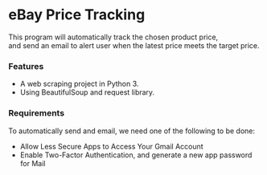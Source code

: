 # eBay Price Tracking

This program will automatically track the chosen product price,<br/>
and send an email to alert user when the latest price meets the target price.

### Features

* A web scraping project in Python 3.
* Using BeautifulSoup and request library.

### Requirements

To automatically send and email, we need one of the following to be done:

* Allow Less Secure Apps to Access Your Gmail Account
* Enable Two-Factor Authentication, and generate a new app password for Mail